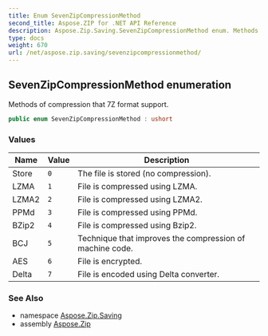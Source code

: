 ```yaml
---
title: Enum SevenZipCompressionMethod
second_title: Aspose.ZIP for .NET API Reference
description: Aspose.Zip.Saving.SevenZipCompressionMethod enum. Methods of compression that 7Z format support
type: docs
weight: 670
url: /net/aspose.zip.saving/sevenzipcompressionmethod/
---
```

## SevenZipCompressionMethod enumeration

Methods of compression that 7Z format support.

```csharp
public enum SevenZipCompressionMethod : ushort
```

### Values

| Name | Value | Description |
| --- | --- | --- |
| Store | `0` | The file is stored (no compression). |
| LZMA | `1` | File is compressed using LZMA. |
| LZMA2 | `2` | File is compressed using LZMA2. |
| PPMd | `3` | File is compressed using PPMd. |
| BZip2 | `4` | File is compressed using Bzip2. |
| BCJ | `5` | Technique that improves the compression of machine code. |
| AES | `6` | File is encrypted. |
| Delta | `7` | File is encoded using Delta converter. |

### See Also

* namespace [Aspose.Zip.Saving](../../aspose.zip.saving/)
* assembly [Aspose.Zip](../../)


